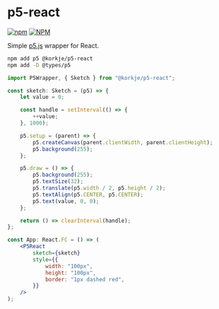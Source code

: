 # p5-react

[![npm](https://img.shields.io/npm/v/@korkje/p5-react)](https://www.npmjs.com/package/@korkje/p5-react)
[![NPM](https://img.shields.io/github/license/korkje/p5-react)](license.md)

Simple [p5.js](https://p5js.org) wrapper for React.

```bash
npm add p5 @korkje/p5-react
npm add -D @types/p5
```

```jsx
import P5Wrapper, { Sketch } from "@korkje/p5-react";

const sketch: Sketch = (p5) => {
    let value = 0;

    const handle = setInterval(() => {
        ++value;
    }, 1000);

    p5.setup = (parent) => {
        p5.createCanvas(parent.clientWidth, parent.clientHeight);
        p5.background(255);
    };

    p5.draw = () => {
        p5.background(255);
        p5.textSize(32);
        p5.translate(p5.width / 2, p5.height / 2);
        p5.textAlign(p5.CENTER, p5.CENTER);
        p5.text(value, 0, 0);
    };

    return () => clearInterval(handle);
};

const App: React.FC = () => (
    <P5React
        sketch={sketch}
        style={{
            width: "100px",
            height: "100px",
            border: "1px dashed red",
        }}
    />
);
```
